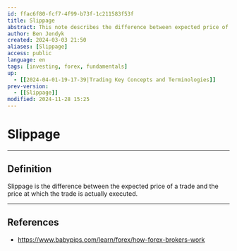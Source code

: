 ```yaml
---
id: ffac6f80-fcf7-4f99-b73f-1c211583f53f
title: Slippage
abstract: This note describes the difference between expected price of a market order and the price the trade is actually executed on.
author: Ben Jendyk
created: 2024-03-03 21:50
aliases: [Slippage]
access: public
language: en
tags: [investing, forex, fundamentals]
up:
  - [[2024-04-01-19-17-39|Trading Key Concepts and Terminologies]]
prev-version:
  - [[Slippage]]
modified: 2024-11-28 15:25
---
```


# Slippage

---

## Definition

Slippage is the difference between the expected price of a trade and the price at which the trade is actually executed.

--- 

## References

- <https://www.babypips.com/learn/forex/how-forex-brokers-work>
